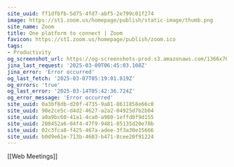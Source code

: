 ```yaml
---
site_uuid: ff1dfbfb-5d75-4fd7-abf5-2e799c01f274
image: https://st1.zoom.us/homepage/publish/static-image/thumb.png
site_name: Zoom
title: One platform to connect | Zoom
favicon: https://st1.zoom.us/homepage/publish/zoom.ico
tags:
- Productivity
og_screenshot_url: https://og-screenshots-prod.s3.amazonaws.com/1366x768/80/false/cb97b547d5271c2d7e8129bea4be545a7e22f20acf7f86ab083e583289846bc2.jpeg
jina_last_request: '2025-03-09T06:45:03.108Z'
jina_error: 'Error occurred'
og_last_fetch: '2025-03-07T05:19:01.819Z'
og_errors: 'true'
og_last_error: '2025-03-14T05:42:36.724Z'
og_error_message: 'Error occurred'
site_uuid: 0a3bf8db-d20f-4735-9a81-8611858e66c0
site_uuid: 90e2ce5c-d4d2-4627-a2a2-04925d7b2b04
site_uuid: a0a9bc60-41a1-4ca0-a980-1effd8f9d155
site_uuid: 208452a6-04f4-47f9-9481-85135d20e78b
site_uuid: 02c3fca8-f425-467a-adee-3f3a30e15666
site_uuid: b0d9e61e-713b-4603-b471-8cee20f91224
---
```


[[Web Meetings]]

